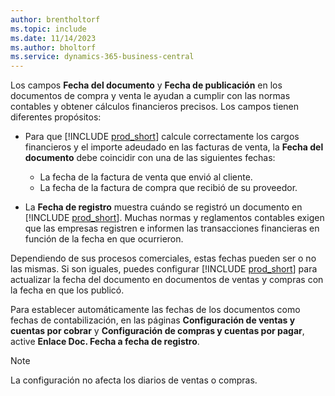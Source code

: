 ```yaml
---
author: brentholtorf
ms.topic: include
ms.date: 11/14/2023
ms.author: bholtorf
ms.service: dynamics-365-business-central
---
```


Los campos **Fecha del documento** y **Fecha de publicación** en los documentos de compra y venta le ayudan a cumplir con las normas contables y obtener cálculos financieros precisos. Los campos tienen diferentes propósitos:

- Para que [!INCLUDE [prod_short](prod_short.md)] calcule correctamente los cargos financieros y el importe adeudado en las facturas de venta, la **Fecha del documento** debe coincidir con una de las siguientes fechas:

   - La fecha de la factura de venta que envió al cliente. 
   - La fecha de la factura de compra que recibió de su proveedor.
- La **Fecha de registro** muestra cuándo se registró un documento en [!INCLUDE [prod_short](prod_short.md)]. Muchas normas y reglamentos contables exigen que las empresas registren e informen las transacciones financieras en función de la fecha en que ocurrieron.

Dependiendo de sus procesos comerciales, estas fechas pueden ser o no las mismas. Si son iguales, puedes configurar [!INCLUDE [prod_short](prod_short.md)] para actualizar la fecha del documento en documentos de ventas y compras con la fecha en que los publicó.  
  
Para establecer automáticamente las fechas de los documentos como fechas de contabilización, en las páginas **Configuración de ventas y cuentas por cobrar** y **Configuración de compras y cuentas por pagar**, active **Enlace Doc. Fecha a fecha de registro**.

> [!NOTE]
> La configuración no afecta los diarios de ventas o compras.